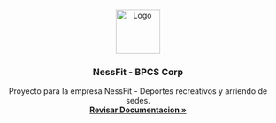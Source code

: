 <!-- Improved compatibility of back to top link: See: https://github.com/othneildrew/Best-README-Template/pull/73 -->
<a name="readme-top"></a>
<!--
*** Thanks for checking out the Best-README-Template. If you have a suggestion
*** that would make this better, please fork the repo and create a pull request
*** or simply open an issue with the tag "enhancement".
*** Don't forget to give the project a star!
*** Thanks again! Now go create something AMAZING! :D
-->





<!-- PROJECT LOGO -->
<br />
<div align="center">
  <a href="https://github.com/othneildrew/Best-README-Template">
    <img src="https://i.imgur.com/263b58v.png" alt="Logo" width="80" height="80">
  </a>

  <h3 align="center">NessFit - BPCS Corp</h3>

  <p align="center">
    Proyecto para la empresa NessFit - Deportes recreativos y arriendo de sedes.
    <br />
    <a href="https://github.com/othneildrew/Best-README-Template"><strong>Revisar Documentacion »</strong></a>
    <br />
    <br />

  </p>
</div>




